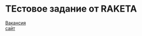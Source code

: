# ТЕстовое задание от RAKETA

[Вакансия](https://ekaterinburg.hh.ru/vacancy/35533398?hhtmFrom=employer_vacancies)  
[сайт](https://www.raketa.world/)
